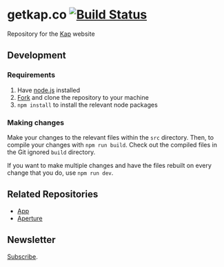 # getkap.co <a href="https://circleci.com/gh/wulkano/getkap.co"><img src="https://circleci.com/gh/wulkano/getkap.co.svg?style=shield" alt="Build Status"></a>

Repository for the [Kap] website

## Development

### Requirements

1. Have [node.js] installed
2. [Fork] and clone the repository to your machine
3. `npm install` to install the relevant node packages

### Making changes

Make your changes to the relevant files within the `src` directory. Then, to compile your changes with `npm run build`. Check out the compiled files in the Git ignored `build` directory.

If you want to make multiple changes and have the files rebuilt on every change that you do, use `npm run dev`.

## Related Repositories
- [App](https://github.com/wulkano/kap)
- [Aperture](https://github.com/wulkano/aperture)

## Newsletter
[Subscribe](http://eepurl.com/ch90_1).

[kap]: https://getkap.co
[node.js]: https://nodejs.org
[Fork]: https://help.github.com/articles/fork-a-repo/
